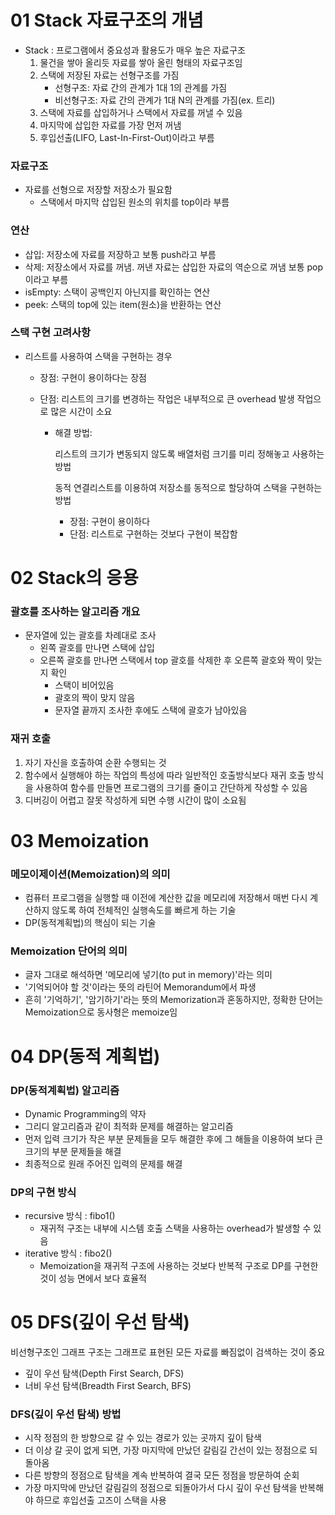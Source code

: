# 01 Stack 자료구조의 개념

- Stack : 프로그램에서 중요성과 활용도가 매우 높은 자료구조
  1. 물건을 쌓아 올리듯 자료를 쌓아 올린 형태의 자료구조임
  2. 스택에 저장된 자료는 선형구조를 가짐
     - 선형구조: 자료 간의 관계가 1대 1의 관계를 가짐
     - 비선형구조: 자료 간의 관계가 1대 N의 관계를 가짐(ex. 트리)
  3. 스택에 자료를 삽입하거나 스택에서 자료를 꺼낼 수 있음
  4. 마지막에 삽입한 자료를 가장 먼저 꺼냄
  5. 후입선출(LIFO, Last-In-First-Out)이라고 부름

### 자료구조

- 자료를 선형으로 저장할 저장소가 필요함
  - 스택에서 마지막 삽입된 원소의 위치를 top이라 부름

### 연산

- 삽입: 저장소에 자료를 저장하고 보통 push라고 부름
- 삭제: 저장소에서 자료를 꺼냄. 꺼낸 자료는 삽입한 자료의 역순으로 꺼냄 보통 pop이라고 부름
- isEmpty: 스택이 공백인지 아닌지를 확인하는 연산
- peek: 스택의 top에 있는 item(원소)을 반환하는 연산

### 스택 구현 고려사항

- 리스트를 사용하여 스택을 구현하는 경우

  - 장점: 구현이 용이하다는 장점

  - 단점: 리스트의 크기를 변경하는 작업은 내부적으로 큰 overhead 발생 작업으로 많은 시간이 소요

    - 해결 방법: 

      리스트의 크기가 변동되지 않도록 배열처럼 크기를 미리 정해놓고 사용하는 방법

      동적 연결리스트를 이용하여 저장소를 동적으로 할당하여 스택을 구현하는 방법

      - 장점: 구현이 용이하다
      - 단점: 리스트로 구현하는 것보다 구현이 복잡함

# 02 Stack의 응용

### 괄호를 조사하는 알고리즘 개요

- 문자열에 있는 괄호를 차례대로 조사
  - 왼쪽 괄호를 만나면 스택에 삽입
  - 오른쪽 괄호를 만나면 스택에서 top 괄호를 삭제한 후 오른쪽 괄호와 짝이 맞는지 확인
    - 스택이 비어있음
    - 괄호의 짝이 맞지 않음
    - 문자열 끝까지 조사한 후에도 스택에 괄호가 남아있음

### 재귀 호출

1. 자기 자신을 호출하여 순환 수행되는 것
2. 함수에서 실행해야 하는 작업의 특성에 따라 일반적인 호출방식보다 재귀 호출 방식을 사용하여 함수를 만들면 프로그램의 크기를 줄이고 간단하게 작성할 수 있음
3. 디버깅이 어렵고 잘못 작성하게 되면 수행 시간이 많이 소요됨

 # 03 Memoization

### 메모이제이션(Memoization)의 의미

- 컴퓨터 프로그램을 실행할 때 이전에 계산한 값을 메모리에 저장해서 매번 다시 계산하지 않도록 하여 전체적인 실행속도를 빠르게 하는 기술
- DP(동적계획법)의 핵심이 되는 기술

### Memoization 단어의 의미

- 글자 그대로 해석하면 '메모리에 넣기(to put in memory)'라는 의미
- '기억되어야 할 것'이라는 뜻의 라틴어 Memorandum에서 파생
- 흔히 '기억하기', '암기하기'라는 뜻의 Memorization과 혼동하지만, 정확한 단어는 Memoization으로 동사형은 memoize임

# 04 DP(동적 계획법)

### DP(동적계획법) 알고리즘

- Dynamic Programming의 약자
- 그리디 알고리즘과 같이 최적화 문제를 해결하는 알고리즘
- 먼저 입력 크기가 작은 부분 문제들을 모두 해결한 후에 그 해들을 이용하여 보다 큰 크기의 부분 문제들을 해결
- 최종적으로 원래 주어진 입력의 문제를 해결

### DP의 구현 방식

- recursive 방식 : fibo1()
  - 재귀적 구조는 내부에 시스템 호출 스택을 사용하는 overhead가 발생할 수 있음
- iterative 방식 : fibo2()
  - Memoization을 재귀적 구조에 사용하는 것보다 반복적 구조로 DP를 구현한 것이 성능 면에서 보다 효율적

# 05 DFS(깊이 우선 탐색)

비선형구조인 그래프 구조는 그래프로 표현된 모든 자료를 빠짐없이 검색하는 것이 중요

- 깊이 우선 탐색(Depth First Search, DFS)
- 너비 우선 탐색(Breadth First Search, BFS)

### DFS(깊이 우선 탐색) 방법

- 시작 정점의 한 방향으로 갈 수 있는 경로가 있는 곳까지 깊이 탐색
- 더 이상 갈 곳이 없게 되면, 가장 마지막에 만났던 갈림길 간선이 있는 정점으로 되돌아옴
- 다른 방향의 정점으로 탐색을 계속 반복하여 결국 모든 정점을 방문하여 순회
- 가장 마지막에 만났던 갈림길의 정점으로 되돌아가서 다시 깊이 우선 탐색을 반복해야 하므로 후입선출 고즈이 스택을 사용
